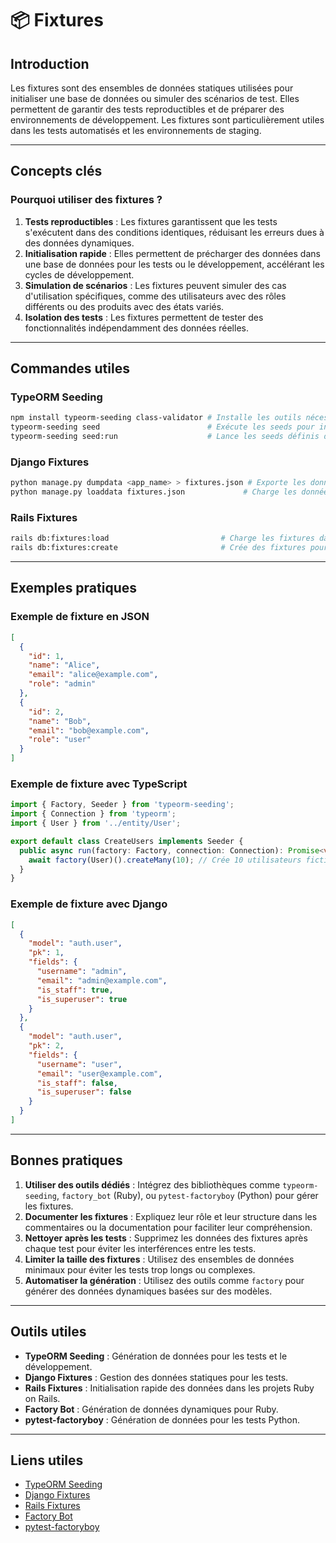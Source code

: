 # 📦 Fixtures

## Introduction

Les fixtures sont des ensembles de données statiques utilisées pour initialiser une base de données ou simuler des scénarios de test. Elles permettent de garantir des tests reproductibles et de préparer des environnements de développement. Les fixtures sont particulièrement utiles dans les tests automatisés et les environnements de staging.

---

## Concepts clés

### Pourquoi utiliser des fixtures ?

1. **Tests reproductibles** : Les fixtures garantissent que les tests s'exécutent dans des conditions identiques, réduisant les erreurs dues à des données dynamiques.
2. **Initialisation rapide** : Elles permettent de précharger des données dans une base de données pour les tests ou le développement, accélérant les cycles de développement.
3. **Simulation de scénarios** : Les fixtures peuvent simuler des cas d'utilisation spécifiques, comme des utilisateurs avec des rôles différents ou des produits avec des états variés.
4. **Isolation des tests** : Les fixtures permettent de tester des fonctionnalités indépendamment des données réelles.

---

## Commandes utiles

### TypeORM Seeding

```bash
npm install typeorm-seeding class-validator # Installe les outils nécessaires
typeorm-seeding seed                        # Exécute les seeds pour initialiser les données
typeorm-seeding seed:run                    # Lance les seeds définis dans le projet
```

### Django Fixtures

```bash
python manage.py dumpdata <app_name> > fixtures.json # Exporte les données en fixture JSON
python manage.py loaddata fixtures.json             # Charge les données depuis une fixture JSON
```

### Rails Fixtures

```bash
rails db:fixtures:load                         # Charge les fixtures dans la base de données
rails db:fixtures:create                       # Crée des fixtures pour une table
```

---

## Exemples pratiques

### Exemple de fixture en JSON

```json
[
  {
    "id": 1,
    "name": "Alice",
    "email": "alice@example.com",
    "role": "admin"
  },
  {
    "id": 2,
    "name": "Bob",
    "email": "bob@example.com",
    "role": "user"
  }
]
```

### Exemple de fixture avec TypeScript

```typescript
import { Factory, Seeder } from 'typeorm-seeding';
import { Connection } from 'typeorm';
import { User } from '../entity/User';

export default class CreateUsers implements Seeder {
  public async run(factory: Factory, connection: Connection): Promise<void> {
    await factory(User)().createMany(10); // Crée 10 utilisateurs fictifs
  }
}
```

### Exemple de fixture avec Django

```json
[
  {
    "model": "auth.user",
    "pk": 1,
    "fields": {
      "username": "admin",
      "email": "admin@example.com",
      "is_staff": true,
      "is_superuser": true
    }
  },
  {
    "model": "auth.user",
    "pk": 2,
    "fields": {
      "username": "user",
      "email": "user@example.com",
      "is_staff": false,
      "is_superuser": false
    }
  }
]
```

---

## Bonnes pratiques

1. **Utiliser des outils dédiés** : Intégrez des bibliothèques comme `typeorm-seeding`, `factory_bot` (Ruby), ou `pytest-factoryboy` (Python) pour gérer les fixtures.
2. **Documenter les fixtures** : Expliquez leur rôle et leur structure dans les commentaires ou la documentation pour faciliter leur compréhension.
3. **Nettoyer après les tests** : Supprimez les données des fixtures après chaque test pour éviter les interférences entre les tests.
4. **Limiter la taille des fixtures** : Utilisez des ensembles de données minimaux pour éviter les tests trop longs ou complexes.
5. **Automatiser la génération** : Utilisez des outils comme `factory` pour générer des données dynamiques basées sur des modèles.

---

## Outils utiles

- **TypeORM Seeding** : Génération de données pour les tests et le développement.
- **Django Fixtures** : Gestion des données statiques pour les tests.
- **Rails Fixtures** : Initialisation rapide des données dans les projets Ruby on Rails.
- **Factory Bot** : Génération de données dynamiques pour Ruby.
- **pytest-factoryboy** : Génération de données pour les tests Python.

---

## Liens utiles

- [TypeORM Seeding](https://github.com/w3tecch/typeorm-seeding)
- [Django Fixtures](https://docs.djangoproject.com/en/4.0/ref/django-admin/#loaddata)
- [Rails Fixtures](https://guides.rubyonrails.org/active_record_migrations.html#fixtures)
- [Factory Bot](https://github.com/thoughtbot/factory_bot)
- [pytest-factoryboy](https://pytest-factoryboy.readthedocs.io/)
